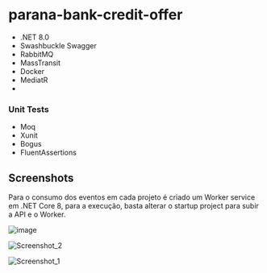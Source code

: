 # parana-bank-credit-offer

- .NET 8.0
- Swashbuckle Swagger
- RabbitMQ
- MassTransit
- Docker
- MediatR
- 
### Unit Tests

- Moq
- Xunit
- Bogus
- FluentAssertions

## Screenshots

Para o consumo dos eventos em cada projeto é criado um Worker service em .NET Core 8, para a execução, basta alterar o startup project para subir a API e o Worker.

![image](https://github.com/user-attachments/assets/8a38c070-1b48-436e-b884-2f5918032019)

![Screenshot_2](https://github.com/user-attachments/assets/e8090314-3742-4290-9c56-69fd213eaf20)

![Screenshot_1](https://github.com/user-attachments/assets/8d55a17e-ce25-4016-a019-d05f0f79321d)
